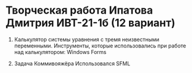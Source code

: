 # Творческая работа Ипатова Дмитрия ИВТ-21-1б           (12 вариант)
1. Калькулятор системы уравнения с тремя неизвестными переменными.
Инструменты, которые использовались при работе над калькулятором: Windows Forms

2. Задача Коммивояжёра
Использовался SFML

